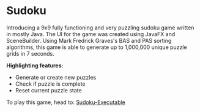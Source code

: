# Sudoku

Introducing a 9x9 fully functioning and very puzzling sudoku game written in mostly Java. The UI for the game was created using JavaFX and SceneBuilder.
Using Mark Fredrick Graves's BAS and PAS sorting algorithms, this game is able to generate up to 1,000,000 unique puzzle grids in 7 seconds.

**Highlighting features:**
- Generate or create new puzzles
- Check if puzzle is complete
- Reset current puzzle state

To play this game, head to: [Sudoku-Executable](https://github.com/youmengh/Sudoku-Executable)
